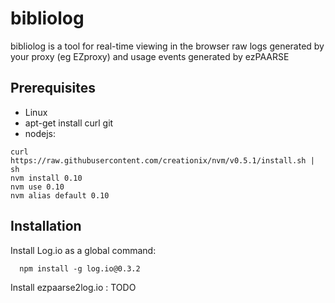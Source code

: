# bibliolog

bibliolog is a tool for real-time viewing in the browser raw logs generated by your proxy (eg EZproxy) and usage events generated by ezPAARSE

## Prerequisites

  * Linux
  * apt-get install curl git
  * nodejs:
```shell
curl https://raw.githubusercontent.com/creationix/nvm/v0.5.1/install.sh | sh
nvm install 0.10
nvm use 0.10
nvm alias default 0.10
```

## Installation

Install Log.io as a global command:
```shell
  npm install -g log.io@0.3.2
```

Install ezpaarse2log.io :
TODO
